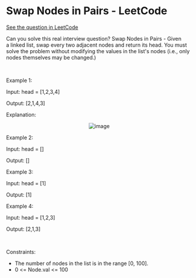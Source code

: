 # Swap Nodes in Pairs - LeetCode
[See the question in LeetCode](https://leetcode.com/problems/swap-nodes-in-pairs/submissions/1483908132/)

Can you solve this real interview question? Swap Nodes in Pairs - Given a linked list, swap every two adjacent nodes and return its head. You must solve the problem without modifying the values in the list's nodes (i.e., only nodes themselves may be changed.)

 

Example 1:

Input: head = [1,2,3,4]

Output: [2,1,4,3]

Explanation:


<p align="center">
  <img src="https://assets.leetcode.com/uploads/2020/10/03/swap_ex1.jpg" alt="image" >
</p>


Example 2:

Input: head = []

Output: []

Example 3:

Input: head = [1]

Output: [1]

Example 4:

Input: head = [1,2,3]

Output: [2,1,3]

 

Constraints:

 * The number of nodes in the list is in the range [0, 100].
 * 0 <= Node.val <= 100
